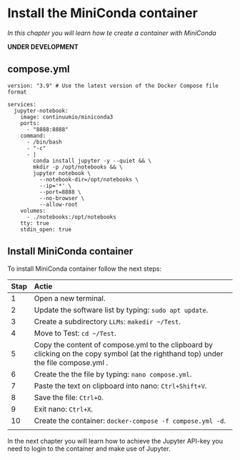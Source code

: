 # Install the MiniConda container

*In this chapter you will learn how te create a container with MiniConda*

**UNDER DEVELOPMENT**

## compose.yml

```
version: "3.9" # Use the latest version of the Docker Compose file format

services:
  jupyter-notebook:
    image: continuumio/miniconda3
    ports:
      - "8888:8888"
    command: 
      - /bin/bash
      - "-c"
      - |
        conda install jupyter -y --quiet && \
        mkdir -p /opt/notebooks && \
        jupyter notebook \
          --notebook-dir=/opt/notebooks \
          --ip='*' \
          --port=8888 \
          --no-browser \
          --allow-root
    volumes:
      - ./notebooks:/opt/notebooks 
    tty: true
    stdin_open: true
```

## Install MiniConda container

To install MiniConda container follow the next steps:

|Stap        | Actie      |
|:---------- | :---------- |
| 1 | Open a new terminal.|
| 2 | Update the software list by typing: `sudo apt update`. |
| 3 | Create a subdirectory `LLMs`: `makedir ~/Test`. |
| 4 | Move to Test: `cd ~/Test`. |
| 5 | Copy the content of compose.yml to the clipboard by clicking on the copy symbol (at the righthand top) under the file compose.yml . |
| 6 | Create the the file by typing: `nano compose.yml`. |
| 7 | Paste the text on clipboard into nano: `Ctrl+Shift+V`. |
| 8 | Save the file: `Ctrl+O`. |
| 9 | Exit nano: `Ctrl+X`. |
| 10 | Create the container: `docker-compose -f compose.yml -d`. |
||

In the next chapter you will learn how to achieve the Jupyter API-key you need to login to the container and make use of Jupyter.